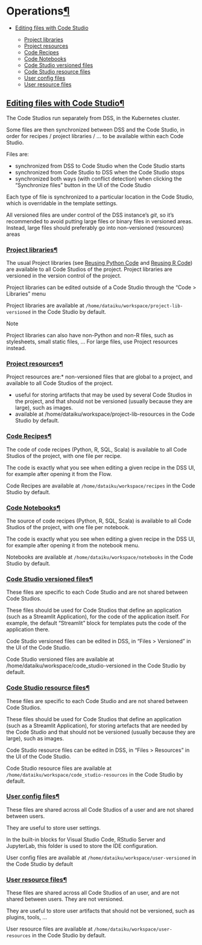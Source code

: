 Operations[¶](#operations "Permalink to this heading")
======================================================



* [Editing files with Code Studio](#editing-files-with-code-studio)


	+ [Project libraries](#project-libraries)
	+ [Project resources](#project-resources)
	+ [Code Recipes](#code-recipes)
	+ [Code Notebooks](#code-notebooks)
	+ [Code Studio versioned files](#code-studio-versioned-files)
	+ [Code Studio resource files](#code-studio-resource-files)
	+ [User config files](#user-config-files)
	+ [User resource files](#user-resource-files)




[Editing files with Code Studio](#id1)[¶](#editing-files-with-code-studio "Permalink to this heading")
------------------------------------------------------------------------------------------------------


The Code Studios run separately from DSS, in the Kubernetes cluster.


Some files are then synchronized between DSS and the Code Studio, in order for recipes / project libraries / … to be available within each Code Studio.


Files are:


* synchronized from DSS to Code Studio when the Code Studio starts
* synchronized from Code Studio to DSS when the Code Studio stops
* synchronized both ways (with conflict detection) when clicking the “Synchronize files” button in the UI of the Code Studio


Each type of file is synchronized to a particular location in the Code Studio, which is overridable in the template settings.


All versioned files are under control of the DSS instance’s *git*, so it’s recommended to avoid putting large files or binary files in versioned areas. Instead, large files should preferably go into non\-versioned (resources) areas



### [Project libraries](#id2)[¶](#project-libraries "Permalink to this heading")


The usual Project libraries (see [Reusing Python Code](../python/reusing-code.html) and [Reusing R Code](../R/reusing-code.html)) are available to all Code Studios of the project. Project libraries are versioned in the version control of the project.


Project libraries can be edited outside of a Code Studio through the “Code \> Libraries” menu


Project libraries are available at `/home/dataiku/workspace/project-lib-versioned` in the Code Studio by default.



Note


Project libraries can also have non\-Python and non\-R files, such as stylesheets, small static files, … For large files, use Project resources instead.





### [Project resources](#id3)[¶](#project-resources "Permalink to this heading")



Project resources are:* non\-versioned files that are global to a project, and available to all Code Studios of the project.
* useful for storing artifacts that may be used by several Code Studios in the project, and that should not be versioned (usually because they are large), such as images.
* available at /home/dataiku/workspace/project\-lib\-resources in the Code Studio by default.






### [Code Recipes](#id4)[¶](#code-recipes "Permalink to this heading")


The code of code recipes (Python, R, SQL, Scala) is available to all Code Studios of the project, with one file per recipe.


The code is exactly what you see when editing a given recipe in the DSS UI, for example after opening it from the Flow.


Code Recipes are available at `/home/dataiku/workspace/recipes` in the Code Studio by default.




### [Code Notebooks](#id5)[¶](#code-notebooks "Permalink to this heading")


The source of code recipes (Python, R, SQL, Scala) is available to all Code Studios of the project, with one file per notebook.


The code is exactly what you see when editing a given recipe in the DSS UI, for example after opening it from the notebook menu.


Notebooks are available at `/home/dataiku/workspace/notebooks` in the Code Studio by default.




### [Code Studio versioned files](#id6)[¶](#code-studio-versioned-files "Permalink to this heading")


These files are specific to each Code Studio and are not shared between Code Studios.


These files should be used for Code Studios that define an application (such as a Streamlit Application), for the code of the application itself. For example, the default “Streamlit” block for templates puts the code of the application there.


Code Studio versioned files can be edited in DSS, in “Files \> Versioned” in the UI of the Code Studio.


Code Studio versioned files are available at /home/dataiku/workspace/code\_studio\-versioned in the Code Studio by default.




### [Code Studio resource files](#id7)[¶](#code-studio-resource-files "Permalink to this heading")


These files are specific to each Code Studio and are not shared between Code Studios.


These files should be used for Code Studios that define an application (such as a Streamlit Application), for storing artefacts that are needed by the Code Studio and that should not be versioned (usually because they are large), such as images.


Code Studio resource files can be edited in DSS, in “Files \> Resources” in the UI of the Code Studio.


Code Studio resource files are available at `/home/dataiku/workspace/code_studio-resources` in the Code Studio by default.




### [User config files](#id8)[¶](#user-config-files "Permalink to this heading")


These files are shared across all Code Studios of a user and are not shared between users.


They are useful to store user settings.


In the built\-in blocks for Visual Studio Code, RStudio Server and JupyterLab, this folder is used to store the IDE configuration.


User config files are available at `/home/dataiku/workspace/user-versioned` in the Code Studio by default




### [User resource files](#id9)[¶](#user-resource-files "Permalink to this heading")


These files are shared across all Code Studios of an user, and are not shared between users. They are not versioned.


They are useful to store user artifacts that should not be versioned, such as plugins, tools, …


User resource files are available at `/home/dataiku/workspace/user-resources` in the Code Studio by default.